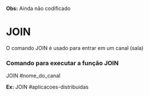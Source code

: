 **Obs:** Ainda não codificado

# JOIN

O comando JOIN é usado para entrar em um canal (sala)

### Comando para executar a função JOIN

JOIN #nome_do_canal

**Ex:**
JOIN #aplicacoes-distribuidas